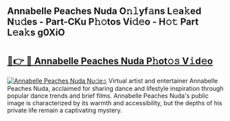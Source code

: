 ## Annabelle Peaches Nuda O𝚗𝚕yf𝚊ns L𝚎a𝚔ed N𝚞𝚍es - Part-CKu P𝚑𝚘tos Vi𝚍𝚎o - H𝚘𝚝 Part L𝚎a𝚔s g0XiO

# <h2><a href="http://kfdi7p.oniu.top/?m=Annabelle+Peaches+Nuda">🔗👉 🔴 Annabelle Peaches Nuda P𝚑ot𝚘𝚜 V𝚒d𝚎o</a></h2>

[![Annabelle Peaches Nuda Nu𝚍e𝚜](https://i.imgur.com/0qMVB7G.gif)](http://kfdi7p.oniu.top/?m=Annabelle+Peaches+Nuda)
Virtual artist and entertainer Annabelle Peaches Nuda, acclaimed for sharing dance and lifestyle inspiration through popular dance trends and brief films. Annabelle Peaches Nuda's public image is characterized by its warmth and accessibility, but the depths of his private life remain a captivating mystery.  
